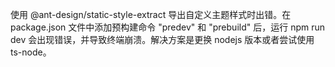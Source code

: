 使用 @ant-design/static-style-extract 导出自定义主题样式时出错。在 package.json 文件中添加预构建命令 "predev" 和 "prebuild" 后，运行 npm run dev 会出现错误，并导致终端崩溃。解决方案是更换 nodejs 版本或者尝试使用 ts-node。

